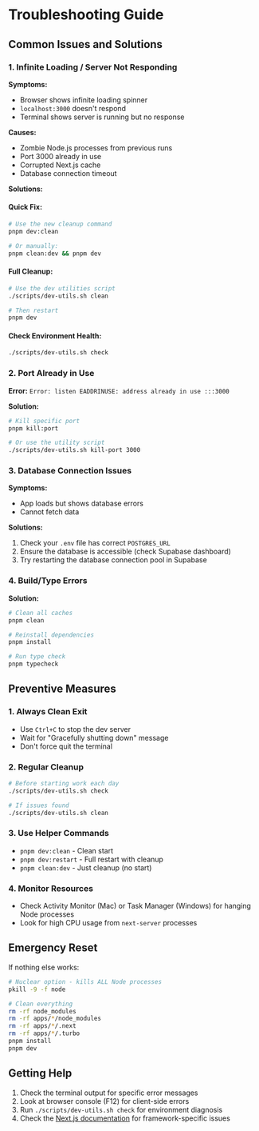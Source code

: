 # Troubleshooting Guide

## Common Issues and Solutions

### 1. Infinite Loading / Server Not Responding

**Symptoms:**
- Browser shows infinite loading spinner
- `localhost:3000` doesn't respond
- Terminal shows server is running but no response

**Causes:**
- Zombie Node.js processes from previous runs
- Port 3000 already in use
- Corrupted Next.js cache
- Database connection timeout

**Solutions:**

#### Quick Fix:
```bash
# Use the new cleanup command
pnpm dev:clean

# Or manually:
pnpm clean:dev && pnpm dev
```

#### Full Cleanup:
```bash
# Use the dev utilities script
./scripts/dev-utils.sh clean

# Then restart
pnpm dev
```

#### Check Environment Health:
```bash
./scripts/dev-utils.sh check
```

### 2. Port Already in Use

**Error:** `Error: listen EADDRINUSE: address already in use :::3000`

**Solution:**
```bash
# Kill specific port
pnpm kill:port

# Or use the utility script
./scripts/dev-utils.sh kill-port 3000
```

### 3. Database Connection Issues

**Symptoms:**
- App loads but shows database errors
- Cannot fetch data

**Solutions:**
1. Check your `.env` file has correct `POSTGRES_URL`
2. Ensure the database is accessible (check Supabase dashboard)
3. Try restarting the database connection pool in Supabase

### 4. Build/Type Errors

**Solution:**
```bash
# Clean all caches
pnpm clean

# Reinstall dependencies
pnpm install

# Run type check
pnpm typecheck
```

## Preventive Measures

### 1. Always Clean Exit
- Use `Ctrl+C` to stop the dev server
- Wait for "Gracefully shutting down" message
- Don't force quit the terminal

### 2. Regular Cleanup
```bash
# Before starting work each day
./scripts/dev-utils.sh check

# If issues found
./scripts/dev-utils.sh clean
```

### 3. Use Helper Commands
- `pnpm dev:clean` - Clean start
- `pnpm dev:restart` - Full restart with cleanup
- `pnpm clean:dev` - Just cleanup (no start)

### 4. Monitor Resources
- Check Activity Monitor (Mac) or Task Manager (Windows) for hanging Node processes
- Look for high CPU usage from `next-server` processes

## Emergency Reset

If nothing else works:
```bash
# Nuclear option - kills ALL Node processes
pkill -9 -f node

# Clean everything
rm -rf node_modules
rm -rf apps/*/node_modules
rm -rf apps/*/.next
rm -rf apps/*/.turbo
pnpm install
pnpm dev
```

## Getting Help

1. Check the terminal output for specific error messages
2. Look at browser console (F12) for client-side errors
3. Run `./scripts/dev-utils.sh check` for environment diagnosis
4. Check the [Next.js documentation](https://nextjs.org/docs) for framework-specific issues